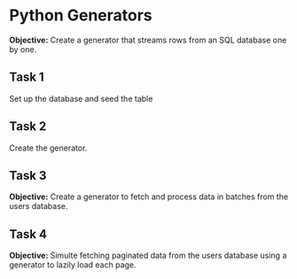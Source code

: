 # Python Generators

**Objective:** Create a generator that streams rows from an SQL database one by one.
## Task 1
Set up the database and seed the table

## Task 2
Create the generator.

## Task 3
**Objective:** Create a generator to fetch and process data in batches from the users database.

## Task 4
**Objective:** Simulte fetching paginated data from the users database using a generator to lazily load each page.